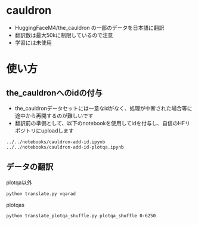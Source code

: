 # cauldron
- HuggingFaceM4/the_cauldron の一部のデータを日本語に翻訳
- 翻訳数は最大50kに制限しているので注意
- 学習には未使用

# 使い方
## the_cauldronへのidの付与
- the_cauldronデータセットには一意なidがなく、処理が中断された場合等に途中から再開するのが難しいです
- 翻訳前の準備として、以下のnotebookを使用してidを付与し、自信のHFリポジトリにuploadします
```
../../notebooks/cauldron-add-id.ipynb
../../notebooks/cauldron-add-id-plotqa.ipynb
```

## データの翻訳
plotqa以外
```
python translate.py vqarad
```
plotqas
```
python translate_plotqa_shuffle.py plotqa_shuffle 0-6250
```
